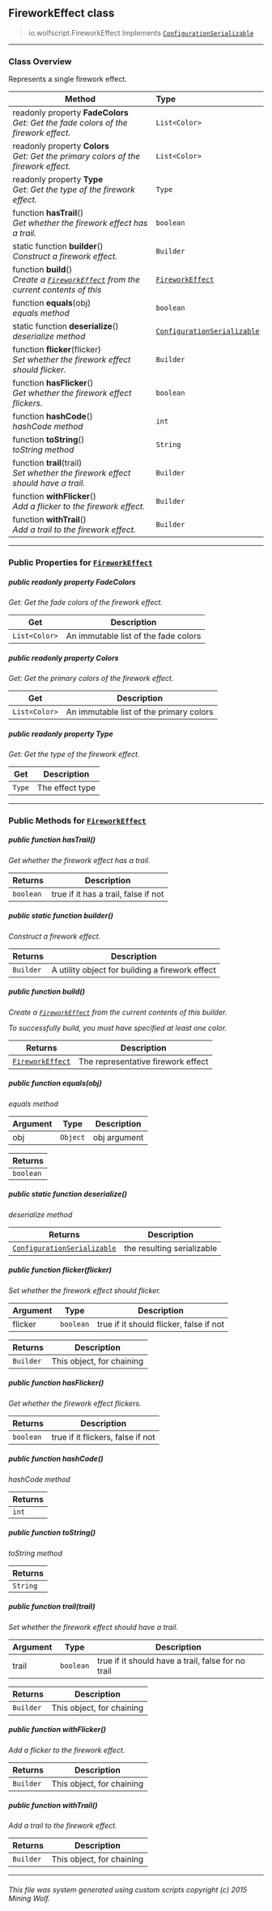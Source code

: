 ## FireworkEffect __class__

>io.wolfscript.FireworkEffect
>Implements [`ConfigurationSerializable`](configuration/serialization/ConfigurationSerializable.md)

---

### Class Overview

Represents a single firework effect.

Method | Type   
--- | :--- 
 readonly property __FadeColors__ <br> _Get: Get the fade colors of the firework effect._ | `List<Color>`
 readonly property __Colors__ <br> _Get: Get the primary colors of the firework effect._ | `List<Color>`
 readonly property __Type__ <br> _Get: Get the type of the firework effect._ | `Type`
 function __hasTrail__() <br> _Get whether the firework effect has a trail._ | `boolean`
static function __builder__() <br> _Construct a firework effect._ | `Builder`
 function __build__() <br> _Create a [`FireworkEffect`](FireworkEffect.md) from the current contents of this_ | [`FireworkEffect`](FireworkEffect.md)
 function __equals__(obj) <br> _equals method_ | `boolean`
static function __deserialize__() <br> _deserialize method_ | [`ConfigurationSerializable`](configuration/serialization/ConfigurationSerializable.md)
 function __flicker__(flicker) <br> _Set whether the firework effect should flicker._ | `Builder`
 function __hasFlicker__() <br> _Get whether the firework effect flickers._ | `boolean`
 function __hashCode__() <br> _hashCode method_ | `int`
 function __toString__() <br> _toString method_ | `String`
 function __trail__(trail) <br> _Set whether the firework effect should have a trail._ | `Builder`
 function __withFlicker__() <br> _Add a flicker to the firework effect._ | `Builder`
 function __withTrail__() <br> _Add a trail to the firework effect._ | `Builder`



---


### Public Properties for [`FireworkEffect`](FireworkEffect.md)

##### <a id='fadecolors'></a>public  readonly property __FadeColors__

_Get: Get the fade colors of the firework effect._

Get | Description
--- | --- 
`List<Color>` | An immutable list of the fade colors



##### <a id='colors'></a>public  readonly property __Colors__

_Get: Get the primary colors of the firework effect._

Get | Description
--- | --- 
`List<Color>` | An immutable list of the primary colors



##### <a id='type'></a>public  readonly property __Type__

_Get: Get the type of the firework effect._

Get | Description
--- | --- 
`Type` | The effect type



---

### Public Methods for [`FireworkEffect`](FireworkEffect.md)

##### <a id='hastrail'></a>public  function __hasTrail__()

_Get whether the firework effect has a trail._

Returns | Description
--- | --- 
`boolean` | true if it has a trail, false if not


##### <a id='builder'></a>public static function __builder__()

_Construct a firework effect._

Returns | Description
--- | --- 
`Builder` | A utility object for building a firework effect


##### <a id='build'></a>public  function __build__()

_Create a [`FireworkEffect`](FireworkEffect.md) from the current contents of this builder. <p> To successfully build, you must have specified at least one color._

Returns | Description
--- | --- 
[`FireworkEffect`](FireworkEffect.md) | The representative firework effect


##### <a id='equals'></a>public  function __equals__(obj)

_equals method_

Argument | Type | Description  
--- | --- | --- 
obj | `Object` | obj argument

Returns | 
--- | 
`boolean` |


##### <a id='deserialize'></a>public static function __deserialize__()

_deserialize method_

Returns | Description
--- | --- 
[`ConfigurationSerializable`](configuration/serialization/ConfigurationSerializable.md) | the resulting serializable


##### <a id='flicker'></a>public  function __flicker__(flicker)

_Set whether the firework effect should flicker._

Argument | Type | Description  
--- | --- | --- 
flicker | `boolean` | true if it should flicker, false if not

Returns | Description
--- | --- 
`Builder` | This object, for chaining


##### <a id='hasflicker'></a>public  function __hasFlicker__()

_Get whether the firework effect flickers._

Returns | Description
--- | --- 
`boolean` | true if it flickers, false if not


##### <a id='hashcode'></a>public  function __hashCode__()

_hashCode method_

Returns | 
--- | 
`int` |


##### <a id='tostring'></a>public  function __toString__()

_toString method_

Returns | 
--- | 
`String` |


##### <a id='trail'></a>public  function __trail__(trail)

_Set whether the firework effect should have a trail._

Argument | Type | Description  
--- | --- | --- 
trail | `boolean` | true if it should have a trail, false for no trail

Returns | Description
--- | --- 
`Builder` | This object, for chaining


##### <a id='withflicker'></a>public  function __withFlicker__()

_Add a flicker to the firework effect._

Returns | Description
--- | --- 
`Builder` | This object, for chaining


##### <a id='withtrail'></a>public  function __withTrail__()

_Add a trail to the firework effect._

Returns | Description
--- | --- 
`Builder` | This object, for chaining


---


###### This file was system generated using custom scripts copyright (c) 2015 Mining Wolf.
	

